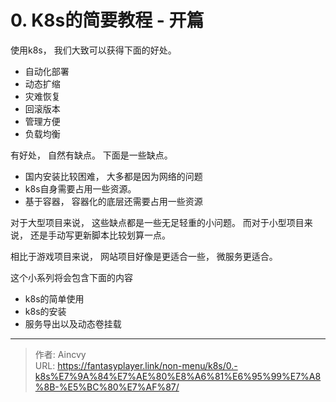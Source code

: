 # 0. K8s的简要教程 - 开篇


使用k8s， 我们大致可以获得下面的好处。 
- 自动化部署
- 动态扩缩
- 灾难恢复
- 回滚版本
- 管理方便
- 负载均衡

有好处， 自然有缺点。 下面是一些缺点。
- 国内安装比较困难， 大多都是因为网络的问题
- k8s自身需要占用一些资源。 
- 基于容器， 容器化的底层还需要占用一些资源

对于大型项目来说， 这些缺点都是一些无足轻重的小问题。 而对于小型项目来说， 还是手动写更新脚本比较划算一点。

相比于游戏项目来说， 网站项目好像是更适合一些， 微服务更适合。


这个小系列将会包含下面的内容
- k8s的简单使用
- k8s的安装
- 服务导出以及动态卷挂载

---

> 作者: Aincvy  
> URL: https://fantasyplayer.link/non-menu/k8s/0.-k8s%E7%9A%84%E7%AE%80%E8%A6%81%E6%95%99%E7%A8%8B-%E5%BC%80%E7%AF%87/  


